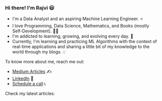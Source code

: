 ### Hi there! I'm Rajvi :smiley:


- I'm a Data Analyst and an aspiring Machine Learning Engineer. ⭐
- I love Programming, Data Science, Mathematics, and Books (mostly Self-Development). :woman_scientist:
- I'm addicted to learning, growing, and evolving every day. 🌱 
- Currently, I'm learning and practicing ML Algorithms with the context of real-time applications and sharing a little bit of my knowledge to the world through my blogs. :bulb:

To know more about me, reach me out: 
- [Medium Articles](https://medium.com/@rajviishah) :writing_hand: 
- [LinkedIn](https://www.linkedin.com/in/rajviishah/) :office: 
- [Schedule a call](https://calendly.com/rajvishah/quick-chat-with-rajvi) 📞

Check my latest articles: 




